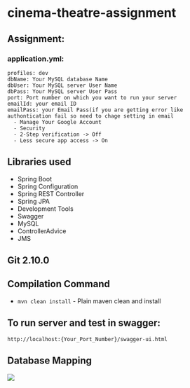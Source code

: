 # cinema-theatre-assignment

## Assignment:

### application.yml:
```
profiles: dev
dbName: Your MySQL database Name
dbUser: Your MySQL server User Name
dbPass: Your MySQL server User Pass
port: Port number on which you want to run your server
emailId: your email ID
emailPass: your Email Pass(if you are getting error like authontication fail so need to chage setting in email
  - Manage Your Google Account
  - Security
  - 2-Step verification -> Off
  - Less secure app access -> On
```

## Libraries used
- Spring Boot
- Spring Configuration
- Spring REST Controller
- Spring JPA
- Development Tools
- Swagger
- MySQL
- ControllerAdvice
- JMS

## Git 2.10.0

## Compilation Command
- `mvn clean install` - Plain maven clean and install

## To run server and test in swagger:
`http://localhost:{Your_Port_Number}/swagger-ui.html`

## Database Mapping
![](https://user-images.githubusercontent.com/25608527/93095620-f6068e80-f6c0-11ea-92d7-da54660a3f62.png)
